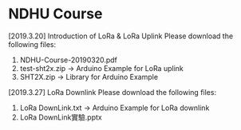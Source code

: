 # NDHU Course
[2019.3.20] Introduction of LoRa & LoRa Uplink
Please download the following files:
1. NDHU-Course-20190320.pdf
2. test-sht2x.zip -> Arduino Example for LoRa uplink
3. SHT2X.zip -> Library for Arduino Example

[2019.3.27] LoRa Downlink
Please download the following files:
1. LoRa DownLink.txt -> Arduino Example for LoRa downlink
2. LoRa DownLink實驗.pptx
